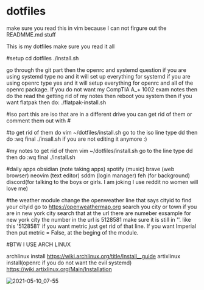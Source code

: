 # dotfiles
make sure you read this in vim because I can not firgure out the READMME.md stuff













This is my dotfiles
make sure you read it all

#setup
cd dotfiles
./install.sh


go through the git part then the openrc and systemd question
if you are using systemd type no and it will set up everything for systemd
if you are using openrc type yes and it will setup everything for openrc and all of the openrc package.
If you do not want my CompTIA A_+ 1002 exam notes then do the read the getting rid of my notes
then reboot you system
then if you want  flatpak then do:
./flatpak-install.sh




#iso part 
this are iso that are in a different drive 
you can get rid of them or comment them out with #


#to get rid of them do 
vim ~/dotfiles/install.sh
go to the iso line
type dd
then do :wq
final ./insall.sh if you are not editing it anymore :)


#my notes to get rid of them
vim ~/dotfiles/install.sh
go to the line
type dd
then do :wq
final ./install.sh

#daily apps
obsidian (note taking apps)
spotify (music)
brave (web browser)
neovim (text editor)
sddm (login manager)
feh (for background)
discord(for talking to the boys or girls. I am joking I use reddit no women will love me)

#the weather module 
change the openweather line that says cityid
to find your cityid go to https://openweathermap.org 
search you city or town
if you are in new york city search that 
at the url there are numeber 
exsample for new york city the number in the url is 5128581
make sure it is still in ''. like this '5128581'
if you want metric just get rid of that line. If you want Imperial then put metric = False, at the beging of the module.

#BTW I USE ARCH LINUX

archlinux install https://wiki.archlinux.org/title/Install__guide
artixlinux install(openrc if you do not want the evil systemd) https://wiki.artixlinux.org/Main/Installation




![2021-05-10_07-55](https://user-images.githubusercontent.com/73147961/117676813-807d9000-b173-11eb-9b12-080742f9f155.png)
